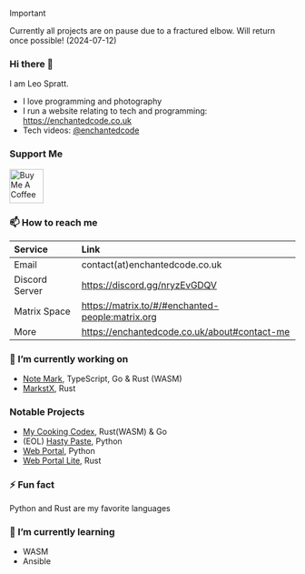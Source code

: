 > [!IMPORTANT]
> Currently all projects are on pause due to a fractured elbow. Will return once possible! (2024-07-12)

### Hi there 👋
I am Leo Spratt.

- I love programming and photography
- I run a website relating to tech and programming: <https://enchantedcode.co.uk>
- Tech videos: [@enchantedcode](https://www.youtube.com/@enchantedcode)

### Support Me

<a href="https://www.buymeacoffee.com/leospratt" target="_blank"><img src="https://cdn.buymeacoffee.com/buttons/v2/default-blue.png" alt="Buy Me A Coffee" height=60></a>

### 📫 How to reach me
| Service | Link |
|:--------|:-----|
| Email | contact(at)enchantedcode.co.uk |
| Discord Server | <https://discord.gg/nryzEvGDQV> |
| Matrix Space | <https://matrix.to/#/#enchanted-people:matrix.org> |
| More | <https://enchantedcode.co.uk/about#contact-me> |

### 🔭 I’m currently working on
- [Note Mark](https://github.com/enchant97/note-mark), TypeScript, Go & Rust (WASM)
- [MarkstX](https://github.com/enchant97/markstx), Rust

### Notable Projects
- [My Cooking Codex](https://github.com/my-cooking-codex/), Rust(WASM) & Go
- (EOL) [Hasty Paste](https://github.com/enchant97/hasty-paste), Python
- [Web Portal](https://github.com/enchant97/web-portal), Python
- [Web Portal Lite](https://github.com/enchant97/web-portal-lite), Rust

### ⚡ Fun fact
Python and Rust are my favorite languages

### 🌱 I’m currently learning
- WASM
- Ansible
